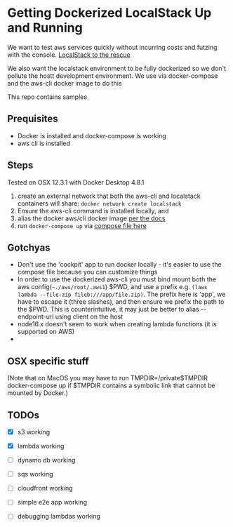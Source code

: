 # Getting Dockerized LocalStack Up and Running
We want to test aws services quickly without incurring costs and futzing with the console. [LocalStack to the rescue](https://localhost.cloud)

We also want the localstack environment to be fully dockerized so we don't pollute the hostt development environment. We use via docker-compose and the aws-cli docker image to do this

This repo contains samples 

## Prequisites
* Docker is installed and docker-compose is working
* aws cli is installed


## Steps
Tested on OSX 12.3.1 with Docker Desktop 4.8.1

1. create an external network that both the aws-cli and localstack containers will share: 
`docker network create localstack`
1. Ensure the aws-cli command is installed locally, and
1. alias the docker aws/cli docker image [per the docs](https://docs.localstack.cloud/integrations/aws-cli/#aws-cli-v2-with-docker-and-localstack) 
1. run `docker-compose up` via [compose file here](./docker-compose.yml)

## Gotchyas

* Don't use the 'cockpit' app to run docker locally - it's easier to use the compose file because you can customize things
* In order to use the dockerized aws-cli you must bind mount both the aws config(`~./aws/root/.aws1`) $PWD, and use a prefix e.g. `(laws lambda --file-zip fileb:///app/file.zip)`. The prefix here is 'app', we have to escape it (three slashes), and then ensure we prefix the path to the $PWD. This is counterintuitive, it may just be better to alias --endpoint-url using client on the host
* node16.x doesn't seem to work when creating lambda functions (it is supported on AWS)
* 
## OSX specific stuff
(Note that on MacOS you may have to run TMPDIR=/private$TMPDIR docker-compose up if $TMPDIR contains a symbolic link that cannot be mounted by Docker.)

## TODOs
- [x] s3 working
- [x] lambda working
- [ ] dynamo db working
- [ ] sqs working
- [ ] cloudfront working
- [ ] simple e2e app working
- [ ] debugging lambdas working



